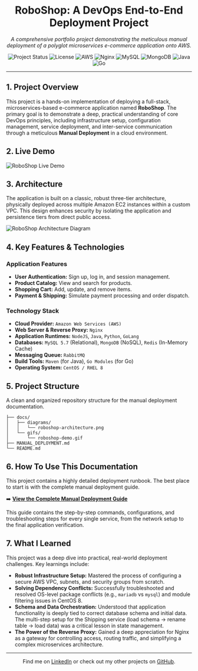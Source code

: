 <!-- 
=================================================================================
!!! HELLO! THIS IS YOUR FINAL README TEMPLATE FOR THE MANUAL DEPLOYMENT !!!
Fill in the sections below. The comments like this one will not be visible in the
final rendered README.
=================================================================================
-->

<h1 align="center">RoboShop: A DevOps End-to-End Deployment Project</h1>
<p align="center">
  <em>A comprehensive portfolio project demonstrating the meticulous manual deployment of a polyglot microservices e-commerce application onto AWS.</em>
</p>

<!-- Badges are a great way to show off! Go to shields.io to create your own. -->
<p align="center">
  <img src="https://img.shields.io/badge/Project%20Status-Complete-green.svg" alt="Project Status">
  <img src="https://img.shields.io/badge/License-MIT-blue.svg" alt="License">
  <img src="https://img.shields.io/badge/AWS-232F3E?style=for-the-badge&logo=amazon-aws&logoColor=white" alt="AWS">
  <img src="https://img.shields.io/badge/Nginx-009639?style=for-the-badge&logo=nginx&logoColor=white" alt="Nginx">
  <img src="https://img.shields.io/badge/MySQL-4479A1?style=for-the-badge&logo=mysql&logoColor=white" alt="MySQL">
  <img src="https://img.shields.io/badge/MongoDB-47A248?style=for-the-badge&logo=mongodb&logoColor=white" alt="MongoDB">
  <img src="https://img.shields.io/badge/Java-ED8B00?style=for-the-badge&logo=java&logoColor=white" alt="Java">
  <img src="https://img.shields.io/badge/Go-00ADD8?style=for-the-badge&logo=go&logoColor=white" alt="Go">
</p>

---

## 1. Project Overview

This project is a hands-on implementation of deploying a full-stack, microservices-based e-commerce application named **RoboShop**. The primary goal is to demonstrate a deep, practical understanding of core DevOps principles, including infrastructure setup, configuration management, service deployment, and inter-service communication through a meticulous **Manual Deployment** in a cloud environment.

## 2. Live Demo

<!--
!!! ACTION ITEM !!!
Record a short GIF of you using the application!
1. Start recording your screen (Use a tool like LICEcap, Giphy Capture, or Kap).
2. Browse your running application: open the homepage, click a product, add it to the cart.
3. Save the recording as a GIF and place it in a 'docs/gifs' folder in your repository.
4. Replace the link below.
-->

![RoboShop Live Demo](docs/gifs/roboshop-demo.gif)

## 3. Architecture

The application is built on a classic, robust three-tier architecture, physically deployed across multiple Amazon EC2 instances within a custom VPC. This design enhances security by isolating the application and persistence tiers from direct public access.

<!--
!!! ACTION ITEM !!!
Create your architecture diagram!
1. Use a free tool like app.diagrams.net or Lucidchart.
2. Export it as a .png or .svg file and place it in a 'docs/diagrams' folder.
3. Replace the link below.
-->

![RoboShop Architecture Diagram](docs/diagrams/roboshop-architecture.png)

## 4. Key Features & Technologies

### Application Features
- **User Authentication:** Sign up, log in, and session management.
- **Product Catalog:** View and search for products.
- **Shopping Cart:** Add, update, and remove items.
- **Payment & Shipping:** Simulate payment processing and order dispatch.

### Technology Stack
- **Cloud Provider:** `Amazon Web Services (AWS)`
- **Web Server & Reverse Proxy:** `Nginx`
- **Application Runtimes:** `NodeJS`, `Java`, `Python`, `GoLang`
- **Databases:** `MySQL 5.7` (Relational), `MongoDB` (NoSQL), `Redis` (In-Memory Cache)
- **Messaging Queue:** `RabbitMQ`
- **Build Tools:** `Maven` (for Java), `Go Modules` (for Go)
- **Operating System:** `CentOS / RHEL 8`

## 5. Project Structure

A clean and organized repository structure for the manual deployment documentation.

```roboshop-project/
├── docs/
│   ├── diagrams/
│   │   └── roboshop-architecture.png
│   └── gifs/
│       └── roboshop-demo.gif
├── MANUAL_DEPLOYMENT.md        
└── README.md
```

## 6. How To Use This Documentation

This project contains a highly detailed deployment runbook. The best place to start is with the complete manual deployment guide.

➡️ **[View the Complete Manual Deployment Guide](./MANUAL_DEPLOYMENT.md)**

This guide contains the step-by-step commands, configurations, and troubleshooting steps for every single service, from the network setup to the final application verification.

## 7. What I Learned

This project was a deep dive into practical, real-world deployment challenges. Key learnings include:
- **Robust Infrastructure Setup:** Mastered the process of configuring a secure AWS VPC, subnets, and security groups from scratch.
- **Solving Dependency Conflicts:** Successfully troubleshooted and resolved OS-level package conflicts (e.g., `mariadb` vs `mysql`) and module filtering issues in CentOS 8.
- **Schema and Data Orchestration:** Understood that application functionality is deeply tied to correct database schema and initial data. The multi-step setup for the Shipping service (load schema -> rename table -> load data) was a critical lesson in state management.
- **The Power of the Reverse Proxy:** Gained a deep appreciation for Nginx as a gateway for controlling access, routing traffic, and simplifying a complex microservices architecture.

---
<p align="center">
  Find me on <a href="[Your LinkedIn URL]">LinkedIn</a> or check out my other projects on <a href="[Your GitHub Profile URL]">GitHub</a>.
</p>